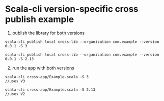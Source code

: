 # Scala-cli version-specific cross publish example

1. publish the library for both versions
```
scala-cli publish local cross-lib --organization com.example --version 0.0.1 -S 3
```
```
scala-cli publish local cross-lib --organization com.example --version 0.0.1 -S 2.13
```

2. run the app with both versions
```
scala-cli cross-app/Example.scala -S 3
//uses V3
```
```
scala-cli cross-app/Example.scala -S 2.13
//uses V2
```